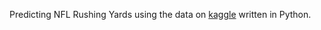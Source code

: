 
Predicting NFL Rushing Yards using the data on [kaggle](https://www.kaggle.com/c/nfl-big-data-bowl-2020) written in Python. 

